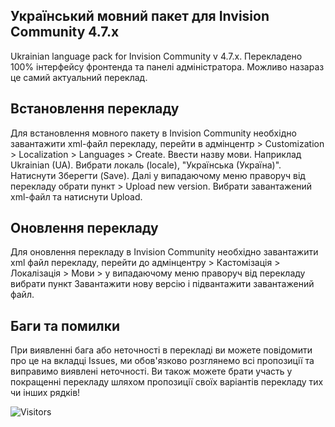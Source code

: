 ## Український мовний пакет для Invision Community 4.7.x

Ukrainian language pack for Invision Community v 4.7.x. Перекладено 100% інтерфейсу фронтенда та панелі адміністратора. Можливо назараз це самий актуальний переклад.

## Встановлення перекладу

Для встановлення мовного пакету в Invision Community необхідно завантажити xml-файл перекладу, перейти в адмінцентр > Customization > Localization > Languages > Create.
Ввести назву мови. Наприклад Ukrainian (UA). Вибрати локаль (locale), "Українська (Україна)". Натиснути Зберегти (Save). Далі у випадаючому меню праворуч від перекладу обрати пункт > Upload new version. Вибрати завантажений xml-файл та натиснути Upload.

## Оновлення перекладу
Для оновлення перекладу в Invision Community необхідно завантажити xml файл перекладу, перейти до адмінцентру > Кастомізація > Локалізація > Мови > у випадаючому меню праворуч від перекладу вибрати пункт Завантажити нову версію і підвантажити завантажений файл.

## Баги та помилки

При виявленні бага або неточності в перекладі ви можете повідомити про це на вкладці Issues, ми обов'язково розглянемо всі пропозиції та виправимо виявлені неточності. Ви також можете брати участь у покращенні перекладу шляхом пропозиції своїх варіантів перекладу тих чи інших рядків!


![Visitors](https://api.visitorbadge.io/api/visitors?path=https%3A%2F%2Fgithub.com%2Ft0rik%2FIPS-Community-Suite-Ukrainian-Language-4.7.13&label=Visitors&countColor=%23263759)
 
